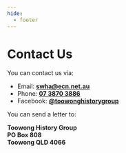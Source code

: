```yaml
---
hide:
  - footer
---
```


# Contact Us

You can contact us via: 

- Email: **[swha@ecn.net.au](mailto:swha@ecn.net.au)**
- Phone: **[07 3870 3886](tel:0738703886)**
- Facebook: **[@toowonghistorygroup](https://www.facebook.com/toowonghistorygroup/)**


You can send a letter to: 

**Toowong History Group** <br>
**PO Box 808** <br>
**Toowong QLD 4066**
